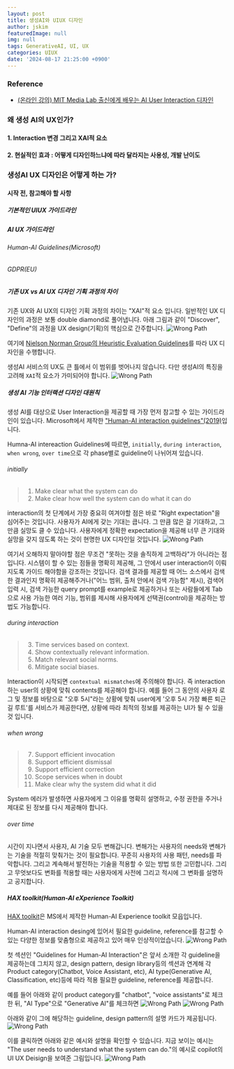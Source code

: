 ```yaml
---
layout: post
title: 생성AI와 UIUX 디자인
author: jskim
featuredImage: null
img: null
tags: GenerativeAI, UI, UX
categories: UIUX
date: '2024-08-17 21:25:00 +0900'
---
```


### Reference
- [(온라인 강의) MIT Media Lab 출신에게 배우는 AI User Interaction 디자인](https://cdn.day1company.io/prod/uploads/202408/155326-1504/-패스트캠퍼스--교육과정소개서-mit-media-lab-출신에게-배우는-ai-user-interaction-디자인.pdf)


### 왜 생성 AI의 UX인가?


#### 1. Interaction 변경 그리고 XAI적 요소


#### 2. 현실적인 효과 : 어떻게 디자인하느냐에 따라 달라지는 사용성, 개발 난이도



### 생성AI UX 디자인은 어떻게 하는 가?


#### 시작 전, 참고해야 할 사항


##### 기본적인 UIUX 가이드라인


##### AI UX 가이드라인


###### Human-AI Guidelines(Microsoft)


###### GDPR(EU)


##### 기존 UX vs AI UX 디자인 기획 과정의 차이

기존 UX와 AI UX의 디자인 기획 과정의 차이는 "XAI"적 요소 입니다.
일반적인 UX 디자인의 과정은 보통 double diamond로 풀어냅니다. 아래 그림과 같이 "Discover", "Define"의 과정을 UX design(기획)의 핵심으로 간주합니다.
<img src="../assets/img/genai_ux/genai_ux_design_process.png" alt="Wrong Path">

여기에 [Nielson Norman Group의 Heuristic Evaluation Guidelines](https://www.nngroup.com/articles/ten-usability-heuristics/)를 따라 UX 디자인을 수행합니다.

생성AI 서비스의 UX도 큰 틀에서 이 범위를 벗어나지 않습니다. 다만 생성AI의 특징을 고려해 `XAI`적 요소가 가미되어야 합니다.
<img src="../assets/img/genai_ux/genai_ux_design_process_xai.png" alt="Wrong Path">

##### 생성 AI 기능 인터랙션 디자인 대원칙

생성 AI를 대상으로 User Interaction을 제공할 때 가장 먼저 참고할 수 있는 가이드라인이 있습니다.
Microsoft에서 제작한 ["Human-AI interaction guidelines"(2019)](https://www.microsoft.com/en-us/research/uploads/prod/2020/01/HAI_Guidelines_AAAI_Tutorial_2020_distribution.pdf)입니다.

Humna-AI intereaction Guidelines에 따르면, `initially`, `during interaction`, `when wrong`, `over time`으로 각 phase별로 guideline이 나뉘어져 있습니다.

###### initially
> 1. Make clear what the system can do
> 2. Make clear how well the system can do what it can do

interaction의 첫 단계에서 가장 중요히 여겨야할 점은 바로 "Right expectation"을 심어주는 것입니다. 사용자가 AI에게 갖는 기대는 큽니다. 그 만큼 많은 걸 기대하고, 그만큼 실망도 클 수 있습니다. 사용자에게 정확한 expectation을 제공해 너무 큰 기대와 실망을 갖지 않도록 하는 것이 현명한 UX 디자인일 것입니다.
<img src="../assets/img/genai_ux/right_expectation.png" alt="Wrong Path">

여기서 오해하지 말아야할 점은 무조건 "못하는 것을 솔직하게 고백하라"가 아니라는 점입니다.
시스템이 할 수 있는 점들을 명확히 제공해, 그 안에서 user interaction이 이뤄지도록 가이드 해야함을 강조하는 것입니다.
검색 결과를 제공할 때 어느 소스에서 검색한 결과인지 명확히 제공해주거나("어느 범위, 출처 안에서 검색 가능함" 제시), 검색어 입력 시, 검색 가능한 query prompt를 example로 제공하거나 또는 사람들에게 Tab으로 사용 가능한 여러 기능, 범위를 제시해 사용자에게 선택권(control)을 제공하는 방법도 가능합니다.

###### during interaction
> 3. Time services based on context.
> 4. Show contextually relevant information.
> 5. Match relevant social norms.
> 6. Mitigate social biases.

Interaction이 시작되면 `contextual mismatches`에 주의해야 합니다.
즉 interaction하는 user의 상황에 맞춰 contents를 제공해야 합니다. 예를 들어 그 동안의 사용자 로그 및 정보를 바탕으로 "오후 5시"라는 상황에 맞춰 user에게 '오후 5시 가장 빠른 퇴근 길 루트'를 서비스가 제공한다면, 상황에 따라 최적의 정보를 제공하는 UI가 될 수 있을 것 입니다.

###### when wrong
> 7. Support efficient invocation
> 8. Support efficient dismissal
> 9. Support efficient correction
> 10. Scope services when in doubt
> 11. Make clear why the system did what it did

System 에러가 발생하면 사용자에게 그 이유를 명확히 설명하고, 수정 권한을 주거나 제대로 된 정보를 다시 제공해야 합니다.

###### over time
시간이 지나면서 사용자, AI 기술 모두 변해갑니다. 변해가는 사용자의 needs와 변해가는 기술을 적절히 맞춰가는 것이 필요합니다.
꾸준히 사용자의 사용 패턴, needs를 파악합니다. 그리고 계속해서 발전하는 기술을 적용할 수 있는 방법 또한 고민합니다.
그리고 무엇보다도 변화를 적용할 때는 사용자에게 사전에 그리고 적시에 그 변화를 설명하고 공지합니다.

##### HAX toolkit(Human-AI eXperience Toolkit)
[HAX toolkit](https://www.microsoft.com/en-us/research/project/hax-toolkit/)은 MS에서 제작한 Human-AI Experience toolkit 모읍입니다.

Human-AI interaction desing에 있어서 필요한 guideline, reference를 참고할 수 있는 다양한 정보를 맞춤형으로 제공하고 있어 매우 인상적이었습니다.
<img src="../assets/img/genai_ux/hax_toolkit.png" alt="Wrong Path">

첫 섹션인 "Guidelines for Human-AI Interaction"은 앞서 소개한 각 guideline을 제공하는데 그치지 않고, design pattern, design library등의 섹션과 연계해 각 Product category(Chatbot, Voice Assistant, etc), AI type(Generative AI, Classification, etc)등에 따라 적용 필요한 guideline, reference를 제공합니다.

예를 들어 아래와 같이 product category를 "chatbot", "voice assistants"로 체크한 뒤, "AI Type"으로 "Generative AI"를 체크하면
<img src="../assets/img/genai_ux/hax_pattern1.png" alt="Wrong Path">
<img src="../assets/img/genai_ux/hax_pattern2.png" alt="Wrong Path">

아래와 같이 그에 해당하는 guideline, design pattern의 설명 카드가 제공됩니다.
<img src="../assets/img/genai_ux/hax_pattern3.png" alt="Wrong Path">

이를 클릭하면 아래와 같은 예시와 설명을 확인할 수 있습니다. 지금 보이는 예시는 "The user needs to understand what the system can do."의 예시로 copilot의 UI UX Deisign을 보여준 그림입니다.
<img src="../assets/img/genai_ux/hax_pattern4.png" alt="Wrong Path">

